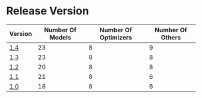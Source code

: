 # Release Version

| Version                           | Number Of Models | Number Of Optimizers | Number Of Others |
|-----------------------------------|------------------|----------------------|------------------|
| [1.4](Release/1-4.md)             | 23               | 8                    | 9                |
| [1.3](Release/1-3.md)             | 23               | 8                    | 8                |
| [1.2](Release/1-2.md)             | 20               | 8                    | 8                |
| [1.1](Release/1-1.md)             | 21               | 8                    | 6                |
| [1.0](Release/1-0.md)             | 18               | 8                    | 6                |
